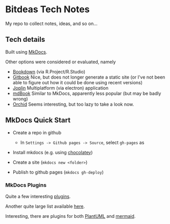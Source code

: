 # Bitdeas Tech Notes

My repo to collect notes, ideas, and so on...

## Tech details

Built using [MkDocs](https://mkdocs.org).

Other options were considered or evaluated, namely
- [Bookdown](https://github.com/yihui/bookdown-minimal) 
  (via R.Project/R.Studio)
- [Gitbook](https://www.gitbook.com/) 
  Nice, but does not longer generate a static site (or I've not been able to figure out how it could be done using recent versions)
- [Joplin](https://joplinapp.org/)
  Multiplatform (via electron) application
- [mdBook](https://rust-lang.github.io/mdBook/index.html)
  Similar to MkDocs, apparently less popular (but may be badly wrong)
- [Orchid](https://orchid.run/)
  Seems interesting, but too lazy to take a look now.

## MkDocs Quick Start

- Create a repo in github
  - In `Settings -> Github pages -> Source`, select `gh-pages` as 

- Install mkdocs (e.g. using [chocolatey](https://chocolatey.org/))
- Create a site (`mkdocs new <folder>`)
- Publish to github pages (`mkdocs gh-deploy`)
 
### MkDocs Plugins 

Quite a few interesting [plugins](https://github.com/mkdocs/mkdocs/wiki/MkDocs-Plugins).

Another quite large list available [here](https://www.wheelodex.org/entry-points/mkdocs.plugins/).

Interesting, there are plugins for both [PlantUML](https://plantuml.com/) and [mermaid](https://mermaid-js.github.io/mermaid/).

